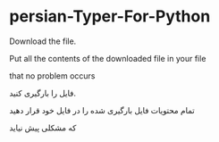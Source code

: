 # persian-Typer-For-Python

Download the file. 

Put all the contents of the downloaded file in your file

that no problem occurs


فایل را بارگیری کنید.

تمام محتویات فایل بارگیری شده را در فایل خود قرار دهید

که مشکلی پیش نیاید

